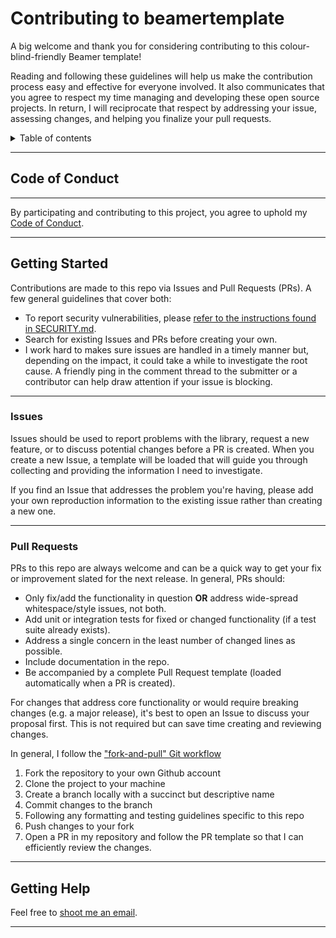 # Contributing to beamertemplate

A big welcome and thank you for considering contributing to this 
colour-blind-friendly Beamer template!

Reading and following these guidelines will help us make the contribution
process easy and effective for everyone involved. It also communicates that you
agree to respect my time managing and developing these open source projects. In
return, I will reciprocate that respect by addressing your issue, assessing
changes, and helping you finalize your pull requests.

<details>
  <summary>Table of contents</summary>
  <ul>
    <li><a href="#code-of-conduct">Code of conduct</a></li>
    <li><a href="#getting-started">Getting started</a></li>
    <li><a href="#issues">Issues</a></li>
    <li><a href="#pull-requests">Pull requests</a></li>
    <li><a href="#getting-help">Getting help</a></li>
  </ul>
</details>

---

## Code of Conduct

---

By participating and contributing to this project, you agree to uphold my
[Code of Conduct](https://github.com/paultran47/beamertemplate/blob/main/CODE_OF_CONDUCT.md).

---

## Getting Started

Contributions are made to this repo via Issues and Pull Requests (PRs). A few
general guidelines that cover both:

* To report security vulnerabilities, please
[refer to the instructions found in SECURITY.md](https://github.com/paultran47/beamertemplate/blob/main/SECURITY.md).
* Search for existing Issues and PRs before creating your own.
* I work hard to makes sure issues are handled in a timely manner but, depending
on the impact, it could take a while to investigate the root cause. A friendly
ping in the comment thread to the submitter or a contributor can help draw
attention if your issue is blocking.

---

### Issues

Issues should be used to report problems with the library, request a new
feature, or to discuss potential changes before a PR is created. When you create
a new Issue, a template will be loaded that will guide you through collecting
and providing the information I need to investigate.

If you find an Issue that addresses the problem you're having, please add your
own reproduction information to the existing issue rather than creating a new one.

---

### Pull Requests

PRs to this repo are always welcome and can be a quick way to get your fix or
improvement slated for the next release. In general, PRs should:

* Only fix/add the functionality in question **OR** address wide-spread
whitespace/style issues, not both.
* Add unit or integration tests for fixed or changed functionality (if a test
suite already exists).
* Address a single concern in the least number of changed lines as possible.
* Include documentation in the repo.
* Be accompanied by a complete Pull Request template (loaded automatically when
a PR is created).

For changes that address core functionality or would require breaking changes
(e.g. a major release), it's best to open an Issue to discuss your proposal
first. This is not required but can save time creating and reviewing changes.

In general, I follow the ["fork-and-pull" Git workflow](https://github.com/susam/gitpr)

1. Fork the repository to your own Github account
2. Clone the project to your machine
3. Create a branch locally with a succinct but descriptive name
4. Commit changes to the branch
5. Following any formatting and testing guidelines specific to this repo
6. Push changes to your fork
7. Open a PR in my repository and follow the PR template so that I can
efficiently review the changes.

---

## Getting Help

Feel free to [shoot me an email](mailto:pltran@utexas.edu).

---
